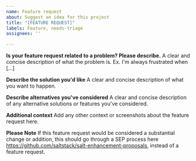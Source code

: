 ```yaml
---
name: Feature request
about: Suggest an idea for this project
title: "[FEATURE REQUEST]"
labels: Feature, needs-triage
assignees: ''

---
```


**Is your feature request related to a problem? Please describe.**
A clear and concise description of what the problem is. Ex. I'm always frustrated when [...]

**Describe the solution you'd like**
A clear and concise description of what you want to happen.

**Describe alternatives you've considered**
A clear and concise description of any alternative solutions or features you've considered.

**Additional context**
Add any other context or screenshots about the feature request here.

**Please Note**
If this feature request would be considered a substantial change or addition, this should go through a SEP process here https://github.com/saltstack/salt-enhancement-proposals, instead of a feature request.
